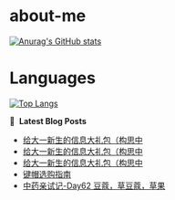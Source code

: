 # about-me
[![Anurag's GitHub stats](https://github-readme-stats.vercel.app/api?username=whitewatercn)](https://github.com/anuraghazra/github-readme-stats)

# Languages
[![Top Langs](https://github-readme-stats.vercel.app/api/top-langs/?username=whitewatercn)](https://github.com/anuraghazra/github-readme-stats)

📕 &nbsp;**Latest Blog Posts**
<!-- BLOG-POST-LIST:START -->
- [给大一新生的信息大礼包（构思中](https://forum.beginner.center/t/topic/1285/4)
- [给大一新生的信息大礼包（构思中](https://forum.beginner.center/t/topic/1285/3)
- [给大一新生的信息大礼包（构思中](https://forum.beginner.center/t/topic/1285/2)
- [键帽选购指南](https://forum.beginner.center/t/topic/1284/1)
- [中药亲试记-Day62 豆蔻，草豆蔻，草果](https://forum.beginner.center/t/topic/1283/1)
<!-- BLOG-POST-LIST:END -->
